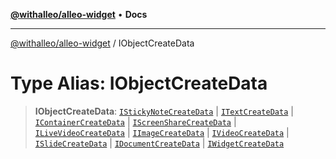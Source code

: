 [**@withalleo/alleo-widget**](../README.md) • **Docs**

***

[@withalleo/alleo-widget](../globals.md) / IObjectCreateData

# Type Alias: IObjectCreateData

> **IObjectCreateData**: [`IStickyNoteCreateData`](../interfaces/IStickyNoteCreateData.md) \| [`ITextCreateData`](../interfaces/ITextCreateData.md) \| [`IContainerCreateData`](../interfaces/IContainerCreateData.md) \| [`IScreenShareCreateData`](../interfaces/IScreenShareCreateData.md) \| [`ILiveVideoCreateData`](../interfaces/ILiveVideoCreateData.md) \| [`IImageCreateData`](../interfaces/IImageCreateData.md) \| [`IVideoCreateData`](../interfaces/IVideoCreateData.md) \| [`ISlideCreateData`](../interfaces/ISlideCreateData.md) \| [`IDocumentCreateData`](../interfaces/IDocumentCreateData.md) \| [`IWidgetCreateData`](IWidgetCreateData.md)
